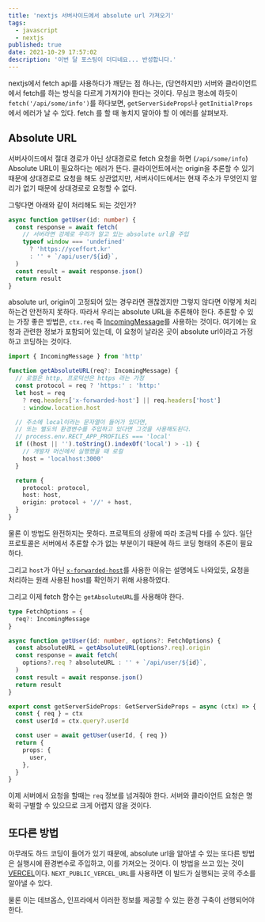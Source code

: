 ```yaml
---
title: 'nextjs 서버사이드에서 absolute url 가져오기'
tags:
  - javascript
  - nextjs
published: true
date: 2021-10-29 17:57:02
description: '이번 달 포스팅이 더디네요... 반성합니다.'
---
```


nextjs에서 fetch api를 사용하다가 깨닫는 점 하나는, (당연하지만) 서버와 클라이언트에서 fetch를 하는 방식을 다르게 가져가야 한다는 것이다. 무심코 평소에 하듯이 `fetch('/api/some/info')`를 하다보면, `getServerSideProps`나 `getInitialProps`에서 에러가 날 수 있다. fetch 를 할 때 놓치지 말아야 할 이 에러를 살펴보자.

## Absolute URL

서버사이드에서 절대 경로가 아닌 상대경로로 fetch 요청을 하면 (`/api/some/info`) Absolute URL이 필요하다는 에러가 뜬다. 클라이언트에서는 origin을 추론할 수 있기 때문에 상대경로로 요청을 해도 상관없지만, 서버사이드에서는 현재 주소가 무엇인지 알리가 없기 때문에 상대경로로 요청할 수 없다.

그렇다면 아래와 같이 처리해도 되는 것인가?

```typescript
async function getUser(id: number) {
  const response = await fetch(
    // 서버라면 강제로 우리가 알고 있는 absolute url을 주입
    typeof window === 'undefined'
      ? 'https://yceffort.kr'
      : '' + `/api/user/${id}`,
  )
  const result = await response.json()
  return result
}
```

absolute url, origin이 고정되어 있는 경우라면 괜찮겠지만 그렇지 않다면 이렇게 처리하는건 안전하지 못하다. 따라서 우리는 absolute URL을 추론해야 한다. 추론할 수 있는 가장 좋은 방법은, `ctx.req` 즉 [IncomingMessage](https://nodejs.org/api/http.html#class-httpincomingmessage)를 사용하는 것이다. 여기에는 요청과 관련한 정보가 포함되어 있는데, 이 요청이 날라온 곳이 absolute url이라고 가정하고 코딩하는 것이다.

```typescript
import { IncomingMessage } from 'http'

function getAbsoluteURL(req?: IncomingMessage) {
  // 로컬은 http, 프로덕션은 https 라는 가정
  const protocol = req ? 'https:' : 'http:'
  let host = req
    ? req.headers['x-forwarded-host'] || req.headers['host']
    : window.location.host

  // 주소에 local이라는 문자열이 들어가 있다면,
  // 또는 별도의 환경변수를 주입하고 있다면 그것을 사용해도된다.
  // process.env.RECT_APP_PROFILES === 'local'
  if ((host || '').toString().indexOf('local') > -1) {
    // 개발자 머신에서 실행했을 때 로컬
    host = 'localhost:3000'
  }

  return {
    protocol: protocol,
    host: host,
    origin: protocol + '//' + host,
  }
}
```

물론 이 방법도 완전하지는 못하다. 프로젝트의 상황에 따라 조금씩 다를 수 있다. 일단 프로토콜은 서버에서 추론할 수가 없는 부분이기 때문에 하드 코딩 형태의 추론이 필요하다.

그리고 `host`가 아닌 [`x-forwarded-host`](https://developer.mozilla.org/ko/docs/Web/HTTP/Headers/X-Forwarded-Host)를 사용한 이유는 설명에도 나와있듯, 요청을 처리하는 원래 사용된 host를 확인하기 위해 사용하였다.

그리고 이제 fetch 함수는 `getAbsoluteURL`를 사용해야 한다.

```typescript
type FetchOptions = {
  req?: IncomingMessage
}

async function getUser(id: number, options?: FetchOptions) {
  const absoluteURL = getAbsoluteURL(options?.req).origin
  const response = await fetch(
    options?.req ? absoluteURL : '' + `/api/user/${id}`,
  )
  const result = await response.json()
  return result
}
```

```typescript
export const getServerSideProps: GetServerSideProps = async (ctx) => {
  const { req } = ctx
  const userId = ctx.query?.userId

  const user = await getUser(userId, { req })
  return {
    props: {
      user,
    },
  }
}
```

이제 서버에서 요청을 할때는 `req` 정보를 넘겨줘야 한다. 서버와 클라이언트 요청은 명확히 구별할 수 있으므로 크게 어렵지 않을 것이다.

## 또다른 방법

아무래도 하드 코딩이 들어가 있기 때문에, absolute url을 알아낼 수 있는 또다른 방법은 실행시에 환경변수로 주입하고, 이를 가져오는 것이다. 이 방법을 쓰고 있는 것이 [VERCEL](https://vercel.com/docs/concepts/projects/environment-variables)이다. `NEXT_PUBLIC_VERCEL_URL`를 사용하면 이 빌드가 실행되는 곳의 주소를 알아낼 수 있다.

물론 이는 데브옵스, 인프라에서 이러한 정보를 제공할 수 있는 환경 구축이 선행되어야 한다.
